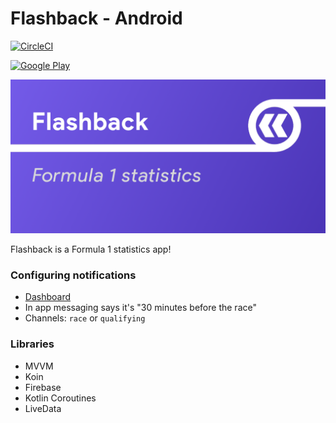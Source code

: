 # Flashback - Android 

[![CircleCI](https://circleci.com/gh/thementalgoose/android-flashback.svg?style=shield&circle-token=c456d888a5460f7838ead408c540fcbae60e98a3)](https://app.circleci.com/pipelines/gh/thementalgoose/android-flashback)

[![Google Play](https://i.imgur.com/gSfLc4N.png)](https://play.google.com/store/apps/details?id=tmg.flashback)

![Flashback](res/feature.png)

Flashback is a Formula 1 statistics app!

### Configuring notifications

- [Dashboard](https://console.firebase.google.com/project/f1stats-live/notification)
- In app messaging says it's "30 minutes before the race"
- Channels: `race` or `qualifying`

### Libraries

- MVVM
- Koin
- Firebase
- Kotlin Coroutines
- LiveData
